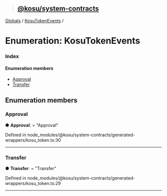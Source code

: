 > ## [@kosu/system-contracts](../README.md)

[Globals](../globals.md) / [KosuTokenEvents](kosutokenevents.md) /

# Enumeration: KosuTokenEvents

### Index

#### Enumeration members

* [Approval](kosutokenevents.md#approval)
* [Transfer](kosutokenevents.md#transfer)

## Enumeration members

###  Approval

● **Approval**: = "Approval"

Defined in node_modules/@kosu/system-contracts/generated-wrappers/kosu_token.ts:30

___

###  Transfer

● **Transfer**: = "Transfer"

Defined in node_modules/@kosu/system-contracts/generated-wrappers/kosu_token.ts:29

___